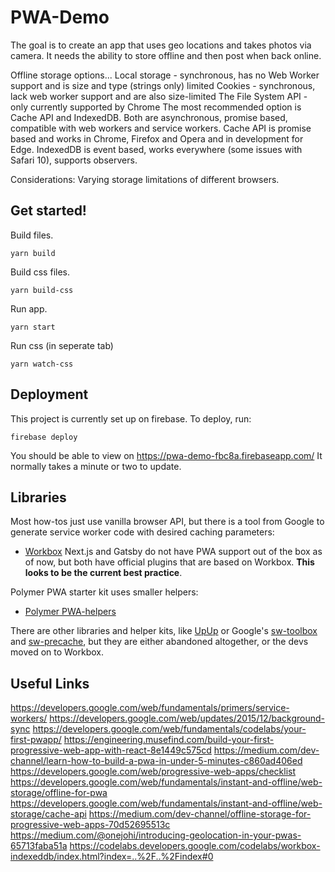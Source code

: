 # PWA-Demo

The goal is to create an app that uses geo locations and takes photos via camera. It needs the ability to store offline and then post when back online. 

Offline storage options...
Local storage -  synchronous, has no Web Worker support and is size and type (strings only) limited
Cookies -  synchronous, lack web worker support and are also size-limited
The File System API - only currently supported by Chrome
The most recommended option is Cache API and IndexedDB. Both are asynchronous, promise based, compatible with web workers and service workers. Cache API is promise based and works in Chrome, Firefox and Opera and in development for Edge. IndexedDB is event based, works everywhere (some issues with Safari 10), supports observers.

Considerations: 
Varying storage limitations of different browsers.

## Get started!

Build files.
```
yarn build
```

Build css files.
```
yarn build-css
```

Run app.
```
yarn start
```

Run css (in seperate tab)
```
yarn watch-css
```

## Deployment

This project is currently set up on firebase.
To deploy, run: 

```
firebase deploy
```

You should be able to view on https://pwa-demo-fbc8a.firebaseapp.com/
It normally takes a minute or two to update.

## Libraries

Most how-tos just use vanilla browser API, but there is a tool from Google to generate service worker code with desired caching parameters: 
* [Workbox](https://developers.google.com/web/tools/workbox/)
Next.js and Gatsby do not have PWA support out of the box as of now, but both have official plugins that are based on Workbox. **This looks to be the current best practice**.

Polymer PWA starter kit uses smaller helpers:
* [Polymer PWA-helpers](https://github.com/Polymer/pwa-helpers)

There are other libraries and helper kits, like [UpUp](https://github.com/TalAter/UpUp) or Google's [sw-toolbox](https://github.com/GoogleChromeLabs/sw-toolbox) and [sw-precache](https://github.com/GoogleChromeLabs/sw-precache), but they are either abandoned altogether, or the devs moved on to Workbox. 

## Useful Links

https://developers.google.com/web/fundamentals/primers/service-workers/
https://developers.google.com/web/updates/2015/12/background-sync
https://developers.google.com/web/fundamentals/codelabs/your-first-pwapp/
https://engineering.musefind.com/build-your-first-progressive-web-app-with-react-8e1449c575cd
https://medium.com/dev-channel/learn-how-to-build-a-pwa-in-under-5-minutes-c860ad406ed
https://developers.google.com/web/progressive-web-apps/checklist
https://developers.google.com/web/fundamentals/instant-and-offline/web-storage/offline-for-pwa
https://developers.google.com/web/fundamentals/instant-and-offline/web-storage/cache-api
https://medium.com/dev-channel/offline-storage-for-progressive-web-apps-70d52695513c
https://medium.com/@onejohi/introducing-geolocation-in-your-pwas-65713faba51a
https://codelabs.developers.google.com/codelabs/workbox-indexeddb/index.html?index=..%2F..%2Findex#0
